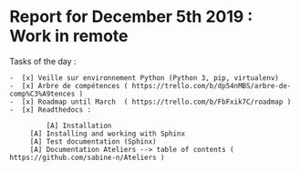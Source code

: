 # Report for December 5th 2019 : Work in remote

Tasks of the day :

    -  [x] Veille sur environnement Python (Python 3, pip, virtualenv)
    -  [x] Arbre de compétences ( https://trello.com/b/dp54nMBS/arbre-de-comp%C3%A9tences ) 
    -  [x] Roadmap until March  ( https://trello.com/b/FbFxik7C/roadmap )
    -  [x] Readthedocs :
      
      	     [A] Installation
	     [A] Installing and working with Sphinx
	     [A] Test documentation (Sphinx)
	     [A] Documentation Ateliers --> table of contents ( https://github.com/sabine-n/Ateliers )
  